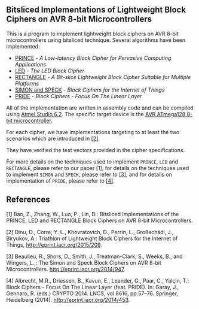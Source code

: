 ## Bitsliced Implementations of Lightweight Block Ciphers on AVR 8-bit Microcontrollers

This is a program to implement lightweight block ciphers on AVR 8-bit microcontrollers using bitsliced technique.
Several algorithms have been implemented:

  - [PRINCE](http://eprint.iacr.org/2012/529) - *A Low-latency Block Cipher for Pervasive Computing Applications*
  - [LED](http://eprint.iacr.org/2012/600) - *The LED Block Cipher*
  - [RECTANGLE](http://eprint.iacr.org/2014/084) - *A Bit-slice Lightweight Block Cipher Suitable for Multiple Platforms*
  - [SIMON and SPECK](http://eprint.iacr.org/2015/585) - *Block Ciphers for the Internet of Things*
  - [PRIDE](http://eprint.iacr.org/2014/453) - *Block Ciphers - Focus On The Linear Layer*
  
All of the implementation are written in assembly code and can be compiled using [Atmel Studio 6.2](http://www.atmel.com/tools/ATMELSTUDIO.aspx). The specific target device is the [AVR ATmega128 8-bit microcontroller](http://www.atmel.com/products/microcontrollers/avr/default.aspx).

For each cipher, we have implementations targeting to at least the two scenarios which are introduced in [\[2\]](http://eprint.iacr.org/2015/209).

They have verified the test vectors provided in the cipher specifications.

For more details on the techniques used to implement `PRINCE`, `LED` and `RECTANGLE`, please refer to our paper \[1\], for details on the techniques used to implement `SIMON` and `SPECK`, please refer to [\[3\]](http://eprint.iacr.org/2014/947), and for details on implementation of `PRIDE`, please refer to [\[4\]](http://eprint.iacr.org/2014/453).

## References
[1] Bao, Z., Zhang, W., Luo, P., Lin, D.: Bitsliced Implementations of the PRINCE, LED and RECTANGLE Block Ciphers on AVR 8-bit Microcontrollers.

[2] Dinu, D., Corre, Y. L., Khovratovich, D., Perrin, L., Großschädl, J., Biryukov, A.: Triathlon of Lightweight Block Ciphers for the Internet of Things, http://eprint.iacr.org/2015/209.

[3] Beaulieu, R., Shors, D., Smith, J., Treatman-Clark, S., Weeks, B., and Wingers, L.,: The Simon and Speck Block Ciphers on AVR 8-bit Microcontrollers. http://eprint.iacr.org/2014/947.

[4] Albrecht, M.R., Driessen, B., Kavun, E., Leander, G., Paar, C., Yalçin, T.: Block Ciphers - Focus On The Linear Layer (feat. PRIDE). In: Garay, J., Gennaro, R. (eds.) CRYPTO 2014. LNCS, vol 8616, pp.57–76. Springer, Heidelberg (2014). http://eprint.iacr.org/2014/453.
